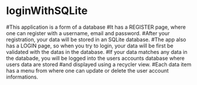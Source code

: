 # loginWithSQLite
#This application is a form of a database 
#It has a REGISTER page, where one can register with a username, email and password.
#After your registration, your data will be stored in an SQLite database.
#The app also has a LOGIN page, so when you try to login, your data will be first be validated with the datas in the database.
#If your data matches any data in the databade, you will be logged into the users accounts database where users data are stored
#and displayed using a recycler view.
#Each data item has a menu from where one can update or delete the user account informations.
